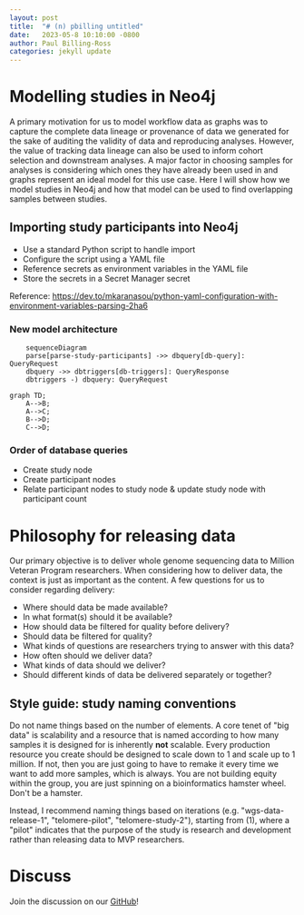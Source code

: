 ```yaml
---
layout: post
title:  "# (n) pbilling untitled"
date:   2023-05-8 10:10:00 -0800
author: Paul Billing-Ross 
categories: jekyll update
---
```


# Modelling studies in Neo4j

A primary motivation for us to model workflow data as graphs was to capture the complete data lineage or provenance of data we generated for the sake of auditing the validity of data and reproducing analyses. However, the value of tracking data lineage can also be used to inform cohort selection and downstream analyses. A major factor in choosing samples for analyses is considering which ones they have already been used in and graphs represent an ideal model for this use case. Here I will show how we model studies in Neo4j and how that model can be used to find overlapping samples between studies.

## Importing study participants into Neo4j

- Use a standard Python script to handle import
- Configure the script using a YAML file
- Reference secrets as environment variables in the YAML file
- Store the secrets in a Secret Manager secret

Reference: https://dev.to/mkaranasou/python-yaml-configuration-with-environment-variables-parsing-2ha6

### New model architecture

```{mermaid}
    sequenceDiagram
    parse[parse-study-participants] ->> dbquery[db-query]: QueryRequest
    dbquery ->> dbtriggers[db-triggers]: QueryResponse
    dbtriggers -) dbquery: QueryRequest
```

```mermaid
graph TD;
    A-->B;
    A-->C;
    B-->D;
    C-->D;
```

### Order of database queries

- Create study node
- Create participant nodes
- Relate participant nodes to study node & update study node with participant count

# Philosophy for releasing data

Our primary objective is to deliver whole genome sequencing data to Million Veteran Program researchers. When considering how to deliver data, the context is just as important as the content. A few questions for us to consider regarding delivery:

- Where should data be made available?
- In what format(s) should it be available?
- How should data be filtered for quality before delivery?
- Should data be filtered for quality?
- What kinds of questions are researchers trying to answer with this data?
- How often should we deliver data?
- What kinds of data should we deliver?
- Should different kinds of data be delivered separately or together?

## Style guide: study naming conventions

Do not name things based on the number of elements. A core tenet of "big data" is scalability and a resource that is named according to how many samples it is designed for is inherently **not** scalable. Every production resource you create should be designed to scale down to 1 and scale up to 1 million. If not, then you are just going to have to remake it every time we want to add more samples, which is always. You are not building equity within the group, you are just spinning on a bioinformatics hamster wheel. Don't be a hamster.

Instead, I recommend naming things based on iterations (e.g. "wgs-data-release-1", "telomere-pilot", "telomere-study-2"), starting from (1), where a "pilot" indicates that the purpose of the study is research and development rather than releasing data to MVP researchers.

# Discuss
Join the discussion on our <ins>[GitHub](https://github.com/orgs/va-big-data-genomics/discussions/18)</ins>!

